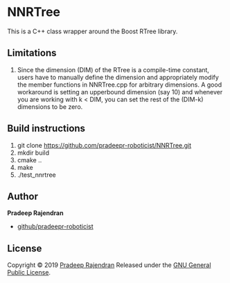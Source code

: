 # NNRTree

This is a C++ class wrapper around the Boost RTree library.

## Limitations
1. Since the dimension (DIM) of the RTree is a compile-time constant, users have to manually define the dimension and appropriately modify the member functions in NNRTree.cpp for arbitrary dimensions. A good workaround is setting an upperbound dimension (say 10) and whenever you are working with k < DIM, you can set the rest of the (DIM-k) dimensions to be zero.

## Build instructions

1. git clone https://github.com/pradeepr-roboticist/NNRTree.git
2. mkdir build
3. cmake ..
4. make
5. ./test_nnrtree

## Author

**Pradeep Rajendran**

* [github/pradeepr-roboticist](https://github.com/pradeepr-roboticist)

## License

Copyright © 2019 [Pradeep Rajendran](https://github.com/pradeepr-roboticist)
Released under the [GNU General Public License](https://github.com/pradeepr-roboticist/NNRTree/blob/master/LICENSE).
